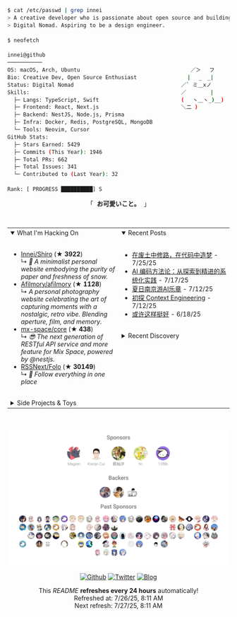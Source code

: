 ```bash
$ cat /etc/passwd | grep innei
> A creative developer who is passionate about open source and building beautiful things.
> Digital Nomad. Aspiring to be a design engineer.

$ neofetch

innei@github
───────────
OS: macOS, Arch, Ubuntu                                   ／＞　 フ
Bio: Creative Dev, Open Source Enthusiast                | 　_　_|
Status: Digital Nomad                                  ／` ミ＿xノ
Skills:                                                ／　　　　 |
  ├─ Langs: TypeScript, Swift                          (　 ヽ＿ヽ_)__)
  ├─ Frontend: React, Next.js                          ＼二 )
  ├─ Backend: NestJS, Node.js, Prisma
  ├─ Infra: Docker, Redis, PostgreSQL, MongoDB
  └─ Tools: Neovim, Cursor
GitHub Stats:
  ├─ Stars Earned: 5429
  ├─ Commits (This Year): 1946
  ├─ Total PRs: 662
  ├─ Total Issues: 341
  └─ Contributed to (Last Year): 32

Rank: [ PROGRESS ██████████] S
```

<p align="center">
  「<strong><samp> <strong>お可愛いこと。</strong> </samp></strong>」
</p>

<br />

<table>
  <tr>
    <td valign="top" width="50%">
      <details open>
        <summary>What I'm Hacking On</summary>
        <br />
          <ul><li><a href=https://github.com/Innei/Shiro target=_blank>Innei/Shiro</a> (<b>★ 3922</b>)<br>↳ <i>📜 A minimalist personal website embodying the purity of paper and freshness of snow.</i></li><li><a href=https://github.com/Afilmory/afilmory target=_blank>Afilmory/afilmory</a> (<b>★ 1128</b>)<br>↳ <i>A personal photography website celebrating the art of capturing moments with a nostalgic, retro vibe. Blending aperture, film, and memory.</i></li><li><a href=https://github.com/mx-space/core target=_blank>mx-space/core</a> (<b>★ 438</b>)<br>↳ <i>😎 The next generation of RESTful API service and more feature for Mix Space, powered by @nestjs.</i></li><li><a href=https://github.com/RSSNext/Folo target=_blank>RSSNext/Folo</a> (<b>★ 30149</b>)<br>↳ <i>🧡 Follow everything in one place</i></li></ul>
      </details>
      <br />
      <details>
        <summary>Side Projects & Toys</summary>
        <br />
          <ul><li><a href=https://github.com/Innei/next-async target=_blank>Innei/next-async</a> (<b>★ 0</b>)<br>↳ <i>A simple implementation of koa middleware.</i></li><li><a href=https://github.com/Innei/simple-clock target=_blank>Innei/simple-clock</a> (<a href=https://simple-clock-lb0hde3kr-innei.vercel.app/ target=_blank>demo</a>) (<b>★ 2</b>)</li><li><a href=https://github.com/Innei/candy target=_blank>Innei/candy</a> (<a href=https://candy-git-demo.innei.vercel.app/ target=_blank>demo</a>) (<b>★ 23</b>)<br>↳ <i>Simple and cute static blog generator.</i></li></ul>
      </details>
    </td>
    <td valign="top" width="50%">
      <details open>
        <summary>Recent Posts</summary>
        <br />
          <ul><li><span><a href=https://innei.in/notes/196>在废土中修路，在代码中造梦</a></span> - 7/25/25</li><li><span><a href=https://innei.in/posts/tech/ai-coding-methodology-systematic-practice>AI 编码方法论：从探索到精进的系统化实践</a></span> - 7/17/25</li><li><span><a href=https://innei.in/notes/195>夏日南京游AI乐章</a></span> - 7/12/25</li><li><span><a href=https://innei.in/posts/programming/exploring-context-engineering>初探 Context Engineering</a></span> - 7/12/25</li><li><span><a href=https://innei.in/notes/194>或许这样挺好</a></span> - 6/18/25</li></ul>
      </details>
      <br />
      <details>
        <summary>Recent Discovery</summary>
        <br />
          <ul><li><a href=https://github.com/specstoryai/getspecstory>specstoryai/getspecstory</a><span> Install our extensions for GH Copilot, Cursor and Claude Code. Try BearClaude. File issues and requests.</span></li><li><a href=https://github.com/QiuChenly/CoreInject>QiuChenly/CoreInject</a><span> 美好世界你我相伴。同性恋🏳️‍🌈看过来，在这里找到我们的最爱！</span></li><li><a href=https://github.com/ktiays/fluid-scroll>ktiays/fluid-scroll</a><span> A library that provides iOS-like scrolling animation algorithm.</span></li><li><a href=https://github.com/Lakr233/FlowDown>Lakr233/FlowDown</a><span> https://flowdown.ai/</span></li><li><a href=https://github.com/eds2002/immersive-overlay-example>eds2002/immersive-overlay-example</a></li></ul>
      </details>
    </td>
  </tr>
</table>

<br />

<p align="center">
  <a href="https://github.com/sponsors/innei">
    <img src="./sponsorkit/sponsors.svg" />
  </a>
</p>

<p align="center">
  <a href="https://github.com/innei" target="_blank"><img alt="Github" src="https://img.shields.io/badge/GitHub-181717?style=for-the-badge&logo=Github&logoColor=white" /></a> 
  <a href="https://twitter.com/__oQuery" target="_blank"><img alt="Twitter" src="https://img.shields.io/badge/twitter-1DA1F2?style=for-the-badge&logo=twitter&logoColor=white" /></a> 
  <a href="https://innei.in" target="_blank"><img alt="Blog" src="https://img.shields.io/badge/Blog-232323?style=for-the-badge&logo=rss&logoColor=white" /></a>
</p>

<p align="center">
  <samp>
    <p align=center>This <i>README</i> <b>refreshes every 24 hours</b> automatically!<br>Refreshed at: 7/26/25, 8:11 AM<br>Next refresh: 7/27/25, 8:11 AM</p>
  </samp>
</p>
